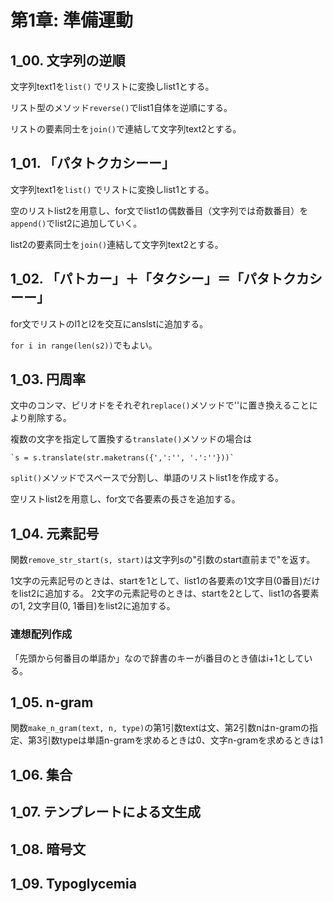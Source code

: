 # 第1章: 準備運動

## 1_00. 文字列の逆順
文字列text1を`list()` でリストに変換しlist1とする。


リスト型のメソッド`reverse()`でlist1自体を逆順にする。

リストの要素同士を`join()`で連結して文字列text2とする。

## 1_01. 「パタトクカシーー」
文字列text1を`list()` でリストに変換しlist1とする。

空のリストlist2を用意し、for文でlist1の偶数番目（文字列では奇数番目）を`append()`でlist2に追加していく。

list2の要素同士を`join()`連結して文字列text2とする。

## 1_02. 「パトカー」＋「タクシー」＝「パタトクカシーー」
for文でリストのl1とl2を交互にanslstに追加する。

`for i in range(len(s2))`でもよい。

## 1_03. 円周率
文中のコンマ、ピリオドをそれぞれ`replace()`メソッドで''に置き換えることにより削除する。

複数の文字を指定して置換する`translate()`メソッドの場合は

    `s = s.translate(str.maketrans({',':'', '.':''}))`

`split()`メソッドでスペースで分割し、単語のリストlist1を作成する。

空リストlist2を用意し、for文で各要素の長さを追加する。

## 1_04. 元素記号
関数`remove_str_start(s, start)`は文字列sの"引数のstart直前まで"を返す。

1文字の元素記号のときは、startを1として、list1の各要素の1文字目(0番目)だけをlist2に追加する。
2文字の元素記号のときは、startを2として、list1の各要素の1, 2文字目(0, 1番目)をlist2に追加する。

### 連想配列作成
「先頭から何番目の単語か」なので辞書のキーがi番目のとき値はi+1としている。


## 1_05. n-gram
関数`make_n_gram(text, n, type)`の第1引数textは文、第2引数nはn-gramの指定、第3引数typeは単語n-gramを求めるときは0、文字n-gramを求めるときは1


## 1_06. 集合
## 1_07. テンプレートによる文生成
## 1_08. 暗号文
## 1_09. Typoglycemia
